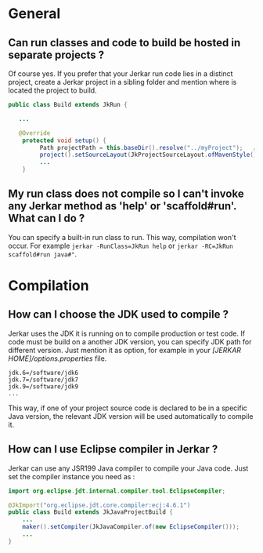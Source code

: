 # General

## Can run classes and code to build be hosted in separate projects ?
Of course yes. If you prefer that your Jerkar run code lies in a distinct project, create a Jerkar project in a sibling 
folder and mention where is located the project to build.

```java
public class Build extends JkRun {

   ...

   @Override
    protected void setup() {
         Path projectPath = this.baseDir().resolve("../myProject");   // project to build lies in a sibling folder. 
         project().setSourceLayout(JkProjectSourceLayout.ofMavenStyle().withBaseDir(projectPath));
         ...
    }

```

## My run class does not compile so I can't invoke any Jerkar method as 'help' or 'scaffold#run'. What can I do ?

You can specify a built-in run class to run. This way, compilation won't occur.
For example `jerkar -RunClass=JkRun help` or `jerkar -RC=JkRun scaffold#run java#"`.

# Compilation

## How can I choose the JDK used to compile ?

Jerkar uses the JDK it is running on to compile production or test code. 
If code must be build on a another JDK version, you can specify JDK path for different version.
Just mention it as option, for example in your _[JERKAR HOME]/options.properties_ file.

```
jdk.6=/software/jdk6
jdk.7=/software/jdk7
jdk.9=/software/jdk9
...
```

This way, if one of your project source code is declared to be in a specific Java version, the relevant JDK version will be used automatically to compile it.

## How can I use Eclipse compiler in Jerkar ?

Jerkar can use any JSR199 Java compiler to compile your Java code. Just set the compiler instance you need as :

```java
import org.eclipse.jdt.internal.compiler.tool.EclipseCompiler;

@JkImport("org.eclipse.jdt.core.compiler:ecj:4.6.1")
public class Build extends JkJavaProjectBuild {
    ...
    maker().setCompiler(JkJavaCompiler.of(new EclipseCompiler()));
    ...
}
```






